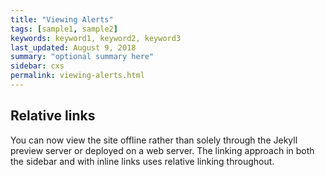 ```yaml
---
title: "Viewing Alerts"
tags: [sample1, sample2]
keywords: keyword1, keyword2, keyword3
last_updated: August 9, 2018
summary: "optional summary here"
sidebar: cxs
permalink: viewing-alerts.html
---
```

## Relative links

You can now view the site offline rather than solely through the Jekyll preview server or deployed on a web server. The linking approach in both the sidebar and with inline links uses relative linking throughout.